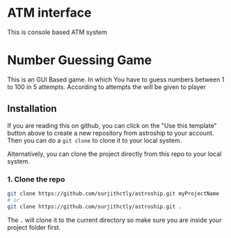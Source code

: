 # ATM interface 
 This is console based ATM system 
 
# Number Guessing Game 
  This is an GUI Based game. In which You have to guess numbers  between 1 to 100  in 5 attempts. According to attempts the will be given to player
## Installation

If you are reading this on github, you can click on the "Use this template" button above to create a new repository from astroship to your account. Then you can do a `git clone` to clone it to your local system.

Alternatively, you can clone the project directly from this repo to your local system.

### 1. Clone the repo

```bash
git clone https://github.com/surjithctly/astroship.git myProjectName
# or
git clone https://github.com/surjithctly/astroship.git .
```

The `.` will clone it to the current directory so make sure you are inside your project folder first.
